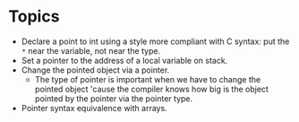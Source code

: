 # Topics

* Declare a point to int using a style more compliant with C syntax: put the `*` near the variable,
not near the type.
* Set a pointer to the address of a local variable on stack.
* Change the pointed object via a pointer.
  * The type of pointer is important when we have to change the pointed object 'cause
the compiler knows how big is the object pointed by the pointer via the pointer type.
* Pointer syntax equivalence with arrays.

